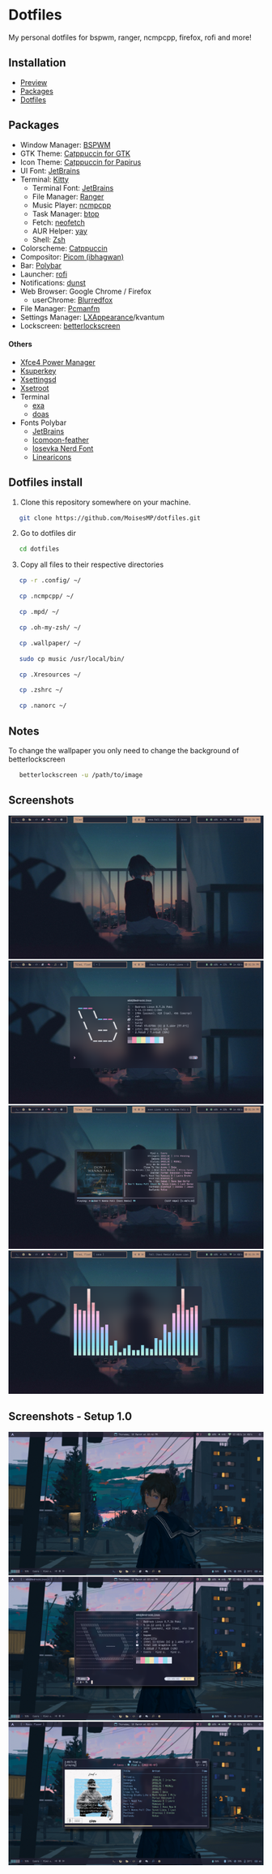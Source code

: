 # Dotfiles
My personal dotfiles for bspwm, ranger, ncmpcpp, firefox, rofi and more!

## Installation
* [Preview](#screenshots)
* [Packages](#packages)
* [Dotfiles](#dotfiles-install)

## Packages
- Window Manager: [BSPWM](https://github.com/baskerville/bspwm) 
- GTK Theme: [Catppuccin for GTK](https://github.com/catppuccin/gtk)
- Icon Theme: [Catppuccin for Papirus](https://github.com/catppuccin/papirus-folders)
- UI Font: [JetBrains](https://www.jetbrains.com/es-es/lp/mono/) 
- Terminal: [Kitty](https://sw.kovidgoyal.net/kitty/) 
   - Terminal Font: [JetBrains](https://www.jetbrains.com/es-es/lp/mono/) 
   - File Manager: [Ranger](https://github.com/ranger/ranger) 
   - Music Player: [ncmpcpp](https://rybczak.net/ncmpcpp/) 
   - Task Manager: [btop](https://github.com/aristocratos/btop) 
   - Fetch: [neofetch](https://github.com/dylanaraps/neofetch) 
   - AUR Helper: [yay](https://github.com/Jguer/yay) 
   - Shell: [Zsh](https://www.zsh.org/)   
- Colorscheme: [Catppuccin](https://github.com/catppuccin/catppuccin) 
- Compositor: [Picom (ibhagwan)](https://github.com/ibhagwan/picom) 
- Bar: [Polybar](https://github.com/polybar/polybar) 
- Launcher: [rofi](https://github.com/davatorium/rofi)
- Notifications: [dunst](https://dunst-project.org/)
- Web Browser: Google Chrome / Firefox
  - userChrome: [Blurredfox](https://github.com/manilarome/blurredfox)  
- File Manager: [Pcmanfm](https://wiki.lxde.org/en/PCManFM) 
- Settings Manager: [LXAppearance](https://wiki.lxde.org/en/LXAppearance)/kvantum
- Lockscreen: [betterlockscreen](https://github.com/betterlockscreen/betterlockscreen) 
#### Others
- [Xfce4 Power Manager](https://docs.xfce.org/xfce/xfce4-power-manager/start)
- [Ksuperkey](https://github.com/hanschen/ksuperkey)
- [Xsettingsd](https://github.com/derat/xsettingsd)
- [Xsetroot](https://www.x.org/archive/X11R7.5/doc/man/man1/xsetroot.1.html)
- Terminal
   - [exa](https://github.com/ogham/exa)
   - [doas](https://github.com/slicer69/doas)
- Fonts Polybar
   - [JetBrains](https://www.jetbrains.com/es-es/lp/mono/)
   - [Icomoon-feather](https://icomoon.io/icons-icomoon.html)
   - [Iosevka Nerd Font](https://github.com/ryanoasis/nerd-fonts)
   - [Linearicons](https://linearicons.com/)

## Dotfiles install
1. Clone this repository somewhere on your machine.
```sh
   git clone https://github.com/MoisesMP/dotfiles.git
```
2. Go to dotfiles dir
```sh
   cd dotfiles
```
3. Copy all files to their respective directories 
```sh
   cp -r .config/ ~/
```
```sh
   cp .ncmpcpp/ ~/
```
```sh
   cp .mpd/ ~/
```
```sh
   cp .oh-my-zsh/ ~/
```
```sh
   cp .wallpaper/ ~/
```
```sh
   sudo cp music /usr/local/bin/
```
```sh
   cp .Xresources ~/
```
```sh
   cp .zshrc ~/
```
```sh
   cp .nanorc ~/
```

## Notes
To change the wallpaper you only need to change the background of betterlockscreen
```sh
   betterlockscreen -u /path/to/image
```

## Screenshots 
![Desktop Screenshots](https://raw.githubusercontent.com/MoisesMP/dotfiles/main/Screenshots-2.0/desktop.png)
![Desktop Screenshots](https://raw.githubusercontent.com/MoisesMP/dotfiles/main/Screenshots-2.0/neofetch.png)
![Desktop Screenshots](https://raw.githubusercontent.com/MoisesMP/dotfiles/main/Screenshots-2.0/ncmpcpp.png)
![Desktop Screenshots](https://raw.githubusercontent.com/MoisesMP/dotfiles/main/Screenshots-2.0/cava.png)


## Screenshots - Setup 1.0 

![Desktop BSPWM](https://raw.githubusercontent.com/MoisesMP/dotfiles/main/Screenshots-1.0/desktop.png)
![Desktop BSPWM](https://raw.githubusercontent.com/MoisesMP/dotfiles/main/Screenshots-1.0/neofetch.png)
![Desktop BSPWM](https://raw.githubusercontent.com/MoisesMP/dotfiles/main/Screenshots-1.0/ncmpcpp.png)
